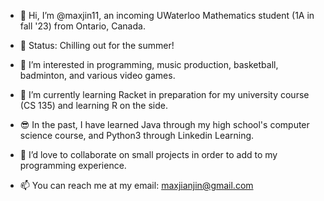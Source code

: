 - 👋 Hi, I’m @maxjin11, an incoming UWaterloo Mathematics student (1A in fall '23) from Ontario, Canada.
- 💪 Status: Chilling out for the summer!

- 👀 I’m interested in programming, music production, basketball, badminton, and various video games.
- 🌱 I’m currently learning Racket in preparation for my university course (CS 135) and learning R on the side.
- 😎 In the past, I have learned Java through my high school's computer science course, and Python3 through Linkedin Learning.
- 💞️ I’d love to collaborate on small projects in order to add to my programming experience.
- 📫 You can reach me at my email: maxjianjin@gmail.com

<!---
maxjin11/maxjin11 is a ✨ special ✨ repository because its `README.md` (this file) appears on your GitHub profile.
You can click the Preview link to take a look at your changes.
--->
